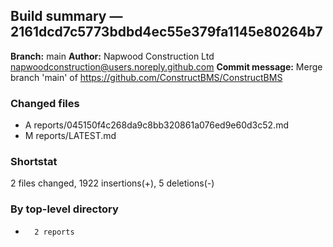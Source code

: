 ## Build summary — 2161dcd7c5773bdbd4ec55e379fa1145e80264b7

**Branch:** main
**Author:** Napwood Construction Ltd <napwoodconstruction@users.noreply.github.com>
**Commit message:** Merge branch 'main' of https://github.com/ConstructBMS/ConstructBMS

### Changed files
 - A	reports/045150f4c268da9c8bb320861a076ed9e60d3c52.md
 - M	reports/LATEST.md

### Shortstat
 2 files changed, 1922 insertions(+), 5 deletions(-)

### By top-level directory
 -       2 reports
